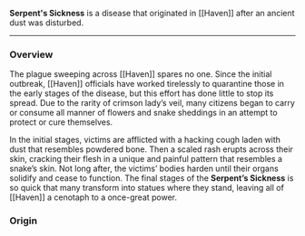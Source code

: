 
**Serpent's Sickness** is a disease that originated in [[Haven]] after an ancient dust was disturbed.

----

### Overview

The plague sweeping across [[Haven]] spares no one. Since the initial outbreak, [[Haven]] officials have worked tirelessly to quarantine those in the early stages of the disease, but this effort has done little to stop its spread. Due to the rarity of crimson lady’s veil, many citizens began to carry or consume all manner of flowers and snake sheddings in an attempt to protect or cure themselves.

In the initial stages, victims are afflicted with a hacking cough laden with dust that resembles powdered bone. Then a scaled rash erupts across their skin, cracking their flesh in a unique and painful pattern that resembles a snake’s skin. Not long after, the victims’ bodies harden until their organs solidify and cease to function. The final stages of the **Serpent’s Sickness** is so quick that many transform into statues where they stand, leaving all of [[Haven]] a cenotaph to a once-great power.

### Origin

